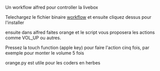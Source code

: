 Un workflow alfred pour controller la livebox

Telechargez le fichier binaire [workflow](workflows/OrangeLivebox.alfredworkflow?raw=true) et ensuite cliquez dessus pour l'installer

ensuite dans alfred faites orange et le script vous proposera les actions comme VOL_UP ou autres.

Pressez la touch function (apple key) pour faire l'action cinq fois, par exemple pour monter le volume 5 fois

orange.py est utile pour les coders en herbes

